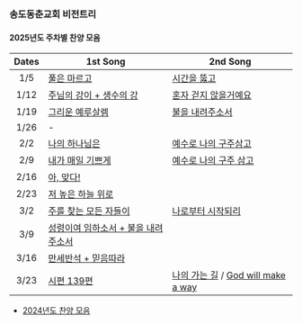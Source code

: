 ### 송도동춘교회 비전트리

#### 2025년도 주차별 찬양 모음

| Dates | 1st Song | 2nd Song | 
| :-------------: | ------------- | ------------- |
| 1/5     | [풀은 마르고](https://www.youtube.com/watch?v=T_zmQbAbxd4) |  [시간을 뚫고](https://www.youtube.com/watch?v=A0FUMbDKmLA)  |
| 1/12    | [주님의 강이 + 생수의 강](https://www.youtube.com/watch?v=GXUium-Njww) |   [혼자 걷지 않을거예요](https://www.youtube.com/watch?v=s3HySr8EoTY)  |
| 1/19    | [그리운 예루살렘](https://youtu.be/pwA2kTgwP_I?si=vsy_-mntV3g1Wd40) |  [불을 내려주소서](https://youtu.be/V3B3ZtPeP28?si=0ZiOJDDa7JuQZmqZ)  |
| 1/26    | - |  |
| 2/2    | [나의 하나님은](https://youtu.be/ETK8xbwE6M0?si=R3E8qvEYuUuTm62A) | [예수로 나의 구주삼고](https://youtu.be/y8tRwtK3ifw?si=c3ipjnyIGsMLcETb) |
| 2/9    | [내가 매일 기쁘게](https://youtu.be/Hc6dOX5QB2c?si=iYIuQfu8Xpcr4OVB) | [예수로 나의 구주 삼고](https://youtu.be/y8tRwtK3ifw?si=p0hzx8OcQLumjRrY) |
| 2/16    | [아, 맞다!](https://youtube.com/watch?v=CLBmDONNlMM&si=CLtCdtQKgooThizp) |  |
| 2/23    | [저 높은 하늘 위로](https://youtu.be/RBTIG4PGc9o?si=9HDPNeoO2gOeVtpR) | |
| 3/2    | [주를 찾는 모든 자들이](https://youtu.be/Fi2waeWY18g?si=geAOQWjxwEM5gMoo) | [나로부터 시작되리](https://youtu.be/RBTIG4PGc9o?si=9HDPNeoO2gOeVtpR) |
| 3/9    | [성령이여 임하소서 + 불을 내려주소서](https://www.youtube.com/watch?v=trh3btQmcVk) | |
| 3/16   | [만세반석 + 믿음따라](https://youtube.com/watch?v=DCXaZRrOS8Y&si=JmzO3tPMilqZJfMw) | |
| 3/23   | [시편 139편](https://youtu.be/mgS_ng-wAqY?si=TqBF36ojbVkBbxKU) |  [나의 가는 길](https://youtu.be/-QOw3eOCWsI?si=6DXgwmD_-91tHQDZ) / [God will make a way](https://www.youtube.com/watch?v=_rSWXf2Y4z0)  |

* [2024년도 찬양 모음](2024worship.md)
